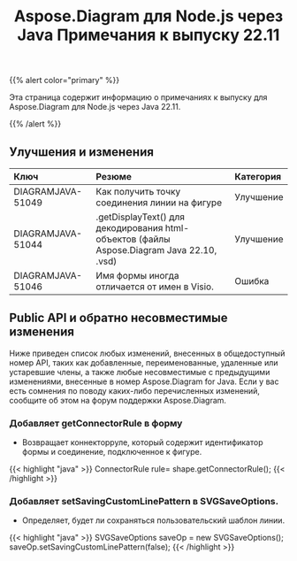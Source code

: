 ﻿---
title: Aspose.Diagram для Node.js через Java Примечания к выпуску 22.11
type: docs
weight: 17
url: /ru/nodejsjava/aspose-diagram-for-node-js-via-java-22-11-release-notes/
---
{{% alert color="primary" %}}

Эта страница содержит информацию о примечаниях к выпуску для Aspose.Diagram для Node.js через Java 22.11.

{{% /alert %}}
## **Улучшения и изменения**  ##

|**Ключ**|**Резюме**|**Категория**|
|:- |:- |:- |
|DIAGRAMJAVA-51049|Как получить точку соединения линии на фигуре|Улучшение|
|DIAGRAMJAVA-51044|.getDisplayText() для декодирования html-объектов (файлы Aspose.Diagram Java 22.10, .vsd)|Улучшение|
|DIAGRAMJAVA-51046|Имя формы иногда отличается от имен в Visio.|Ошибка|

## **Public API и обратно несовместимые изменения**
Ниже приведен список любых изменений, внесенных в общедоступный номер API, таких как добавленные, переименованные, удаленные или устаревшие члены, а также любые несовместимые с предыдущими изменениями, внесенные в номер Aspose.Diagram for Java. Если у вас есть сомнения по поводу каких-либо перечисленных изменений, сообщите об этом на форум поддержки Aspose.Diagram.

### **Добавляет getConnectorRule в форму**
- Возвращает коннекторруле, который содержит идентификатор формы и соединение, подключенное к фигуре.

{{< highlight "java" >}}
ConnectorRule rule= shape.getConnectorRule();
{{< /highlight >}}

### **Добавляет setSavingCustomLinePattern в SVGSaveOptions.**
- Определяет, будет ли сохраняться пользовательский шаблон линии.

{{< highlight "java" >}}
SVGSaveOptions saveOp = new SVGSaveOptions(); 
saveOp.setSavingCustomLinePattern(false);
{{< /highlight >}}
